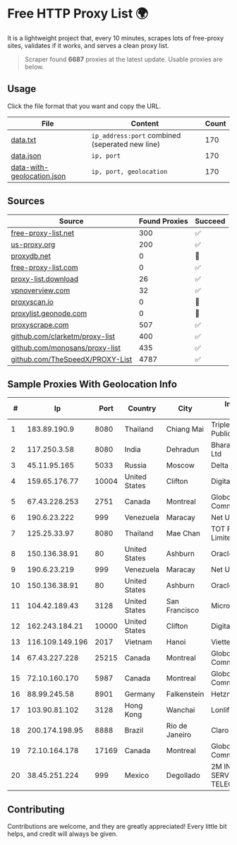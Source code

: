 
# Free HTTP Proxy List 🌍

It is a lightweight project that, every 10 minutes, scrapes lots of free-proxy sites, validates if it works, and serves a clean proxy list.


> Scraper found **6687** proxies at the latest update. Usable proxies are below.

## Usage

Click the file format that you want and copy the URL.


|File|Content|Count|
|----|-------|-----|
|[data.txt](https://raw.githubusercontent.com/themiralay/Proxy-List-World/master/data.txt)|`ip_address:port` combined (seperated new line)|170|
|[data.json](https://raw.githubusercontent.com/themiralay/Proxy-List-World/master/data.json)|`ip, port`|170|
|[data-with-geolocation.json](https://raw.githubusercontent.com/themiralay/Proxy-List-World/master/data-with-geolocation.json)|`ip, port, geolocation`|170|

## Sources

|Source|Found Proxies|Succeed|
|------|-------------|-------|
|[free-proxy-list.net](https://free-proxy-list.net)|300|✅|
|[us-proxy.org](https://www.us-proxy.org)|200|✅|
|[proxydb.net](http://proxydb.net)|0|🚫|
|[free-proxy-list.com](https://free-proxy-list.com/?page=&port=&type%5B%5D=http&type%5B%5D=https&up_time=0&search=Search)|0|✅|
|[proxy-list.download](https://www.proxy-list.download/HTTP)|26|✅|
|[vpnoverview.com](https://vpnoverview.com/privacy/anonymous-browsing/free-proxy-servers)|32|✅|
|[proxyscan.io](https://www.proxyscan.io)|0|🚫|
|[proxylist.geonode.com](https://proxylist.geonode.com/api/proxy-list?limit=300&page=1&sort_by=lastChecked&sort_type=desc&protocols=http,https)|0|🚫|
|[proxyscrape.com](https://api.proxyscrape.com/v2/?request=displayproxies&protocol=http&timeout=10000&country=all&ssl=all&anonymity=all)|507|✅|
|[github.com/clarketm/proxy-list](https://raw.githubusercontent.com/clarketm/proxy-list/master/proxy-list-raw.txt)|400|✅|
|[github.com/monosans/proxy-list](https://raw.githubusercontent.com/monosans/proxy-list/main/proxies/http.txt)|435|✅|
|[github.com/TheSpeedX/PROXY-List](https://raw.githubusercontent.com/TheSpeedX/PROXY-List/master/http.txt)|4787|✅|


## Sample Proxies With Geolocation Info

|#|Ip|Port|Country|City|Internet Service Provider|
|-|--|----|-------|----|-------------------------|
|1|183.89.190.9|8080|Thailand|Chiang Mai|Triple T Broadband Public Company Limited|
|2|117.250.3.58|8080|India|Dehradun|Bharat Sanchar Nigam Ltd|
|3|45.11.95.165|5033|Russia|Moscow|Delta Ltd|
|4|159.65.176.77|10004|United States|Clifton|DigitalOcean, LLC|
|5|67.43.228.253|2751|Canada|Montreal|GloboTech Communications|
|6|190.6.23.222|999|Venezuela|Maracay|Net Uno|
|7|125.25.33.97|8080|Thailand|Mae Chan|TOT Public Company Limited|
|8|150.136.38.91|80|United States|Ashburn|Oracle Corporation|
|9|190.6.23.219|999|Venezuela|Maracay|Net Uno|
|10|150.136.38.91|80|United States|Ashburn|Oracle Corporation|
|11|104.42.189.43|3128|United States|San Francisco|Microsoft Corporation|
|12|162.243.184.21|10000|United States|Clifton|DigitalOcean, LLC|
|13|116.109.149.196|2017|Vietnam|Hanoi|Viettel Corporation|
|14|67.43.227.228|25215|Canada|Montreal|GloboTech Communications|
|15|72.10.160.170|5987|Canada|Montreal|GloboTech Communications|
|16|88.99.245.58|8901|Germany|Falkenstein|Hetzner Online GmbH|
|17|103.90.81.102|3128|Hong Kong|Wanchai|Lonlife Technology Co.|
|18|200.174.198.95|8888|Brazil|Rio de Janeiro|Claro S.A|
|19|72.10.164.178|17169|Canada|Montreal|GloboTech Communications|
|20|38.45.251.224|999|Mexico|Degollado|2M INGENIERIA Y SERVICIOS EN TELECOMUNICACIONES|



## Contributing

Contributions are welcome, and they are greatly appreciated! Every
little bit helps, and credit will always be given.

